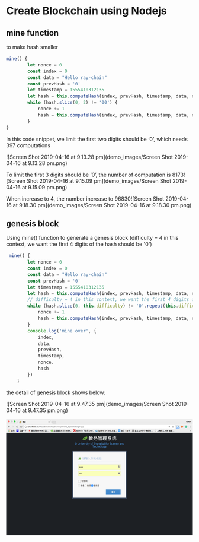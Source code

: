 # Create Blockchain using Nodejs



## mine function

to make hash smaller

```js
mine() {
        let nonce = 0
        const index = 0
        const data = "Hello ray-chain"
        const prevHash = '0'
        let timestamp = 1555410312135
        let hash = this.computeHash(index, prevHash, timestamp, data, nonce)
        while (hash.slice(0, 2) != '00') {
            nonce += 1
            hash = this.computeHash(index, prevHash, timestamp, data, nonce)
        }
}
```

In this code snippet, we limit the first two digits should be ‘0’, which needs 397 computations

![Screen Shot 2019-04-16 at 9.13.28 pm](demo_images/Screen Shot 2019-04-16 at 9.13.28 pm.png)



To limit the first 3 digits should be ‘0’, the number of computation is 8173![Screen Shot 2019-04-16 at 9.15.09 pm](demo_images/Screen Shot 2019-04-16 at 9.15.09 pm.png)



When increase to 4, the number increase to 96830![Screen Shot 2019-04-16 at 9.18.30 pm](demo_images/Screen Shot 2019-04-16 at 9.18.30 pm.png)

 

## genesis block

Using mine() function to generate a genesis block (difficulty = 4 in this context, we want the first 4 digits of the hash should be '0')

```js
 mine() {
        let nonce = 0
        const index = 0
        const data = "Hello ray-chain"
        const prevHash = '0'
        let timestamp = 1555410312135
        let hash = this.computeHash(index, prevHash, timestamp, data, nonce)
        // difficulty = 4 in this context, we want the first 4 digits of the hash should be '0'
        while (hash.slice(0, this.difficulty) != '0'.repeat(this.difficulty)) {
            nonce += 1
            hash = this.computeHash(index, prevHash, timestamp, data, nonce)
        }
        console.log('mine over', {
            index,
            data,
            prevHash,
            timestamp,
            nonce,
            hash
        })
    }
```

the detail of genesis block shows below:

![Screen Shot 2019-04-16 at 9.47.35 pm](demo_images/Screen Shot 2019-04-16 at 9.47.35 pm.png)

![Welcome_page(login)](demo_images/Welcome_page(login).png)

